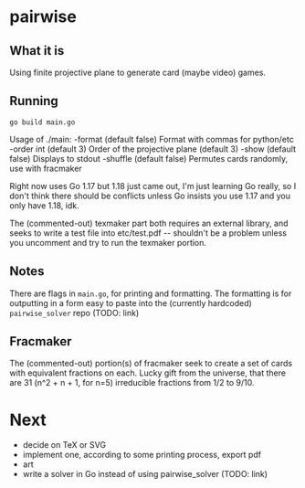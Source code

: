 # pairwise

## What it is 

Using finite projective plane to generate card (maybe video) games. 

## Running

`go build main.go`

Usage of ./main:
  -format (default false)
      Format with commas for python/etc
  -order int (default 3)
      Order of the projective plane (default 3)
  -show (default false)
      Displays to stdout
  -shuffle (default false)
      Permutes cards randomly, use with fracmaker

Right now uses Go 1.17 but 1.18 just came out, I'm just
learning Go really, so I don't think there should be conflicts unless Go
insists you use 1.17 and you only have 1.18, idk. 

The (commented-out) texmaker part both requires an external library, and seeks
to write a test file into etc/test.pdf -- shouldn't be a problem unless you
uncomment and try to run the texmaker portion.

## Notes

There are flags in `main.go`, for printing and formatting. The formatting is
for outputting in a form easy to paste into the (currently hardcoded)
`pairwise_solver` repo (TODO: link)

## Fracmaker 

The (commented-out) portion(s) of fracmaker seek to create a set of cards with
equivalent fractions on each. Lucky gift from the universe, that there are 31
(n^2 + n + 1, for n=5) irreducible fractions from 1/2 to 9/10. 

# Next

- decide on TeX or SVG
- implement one, according to some printing process, export pdf
- art
- write a solver in Go instead of using pairwise_solver (TODO: link)


